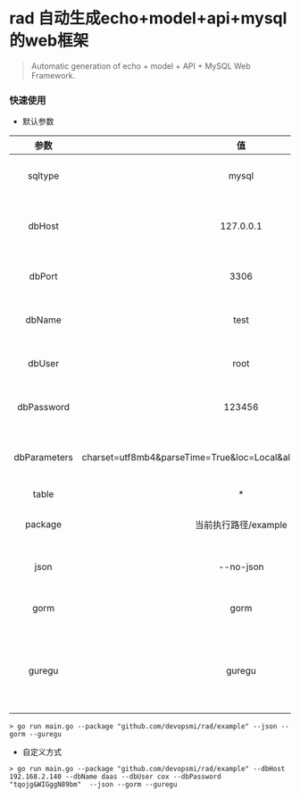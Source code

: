 # rad 自动生成echo+model+api+mysql的web框架
> Automatic generation of echo + model + API + MySQL Web Framework.
### 快速使用
 * 默认参数

|参数|值|备注|
|:----:|:----:|:----:|
|sqltype|mysql|数据库类型|
|dbHost|127.0.0.1|数据库主机地址|
|dbPort|3306|数据库默认|
|dbName|test|数据库名称|
|dbUser|root|数据库用户名|
|dbPassword|123456|数据库密码|
|dbParameters|charset=utf8mb4&parseTime=True&loc=Local&allowNativePasswords=true|数据库连接字符串|
|table|*|表名|
|package|当前执行路径/example|项目包路径|
|json|--no-json|添加json标记|
|gorm|gorm|添加gorm标记|
|guregu|guregu|支持可为空值的字段类型|
 ````
 > go run main.go --package "github.com/devopsmi/rad/example" --json --gorm --guregu
 ````
* 自定义方式
 ````
 > go run main.go --package "github.com/devopsmi/rad/example" --dbHost 192.168.2.140 --dbName daas --dbUser cox --dbPassword "tqojg&WIGggN89bm"  --json --gorm --guregu
 ````
